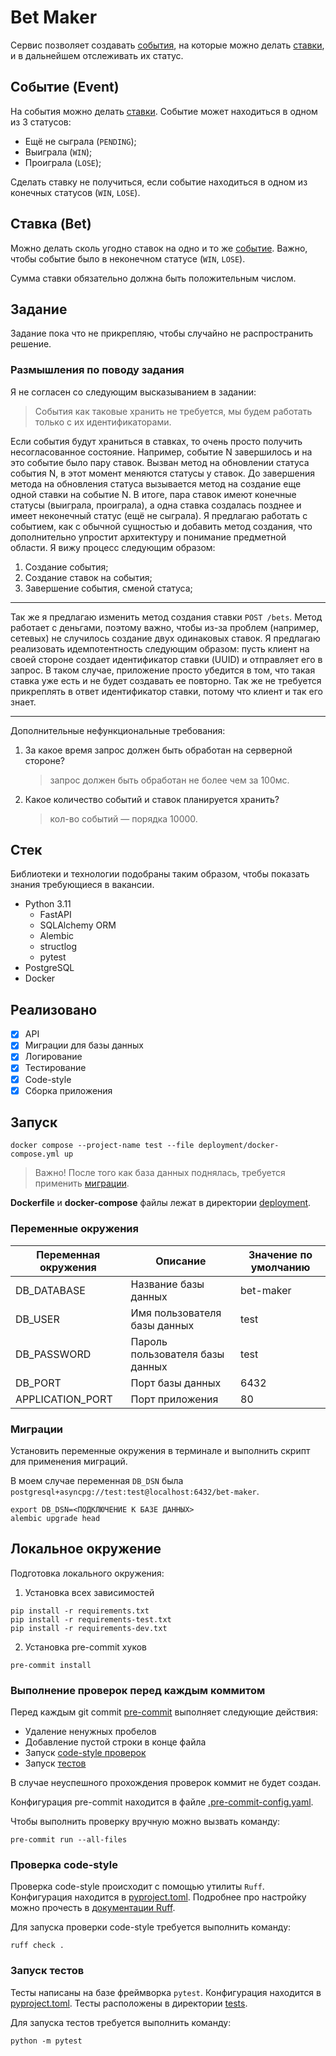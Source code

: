 # Bet Maker

Сервис позволяет создавать [события](#событие-event), на которые можно делать [ставки](#ставка-bet), и в дальнейшем
отслеживать их статус.

## Событие (Event)

На события можно делать [ставки](#ставка-bet). Событие может находиться в одном из 3 статусов:

- Ещё не сыграла (`PENDING`);
- Выиграла (`WIN`);
- Проиграла (`LOSE`);

Сделать ставку не получиться, если событие находиться в одном из конечных статусов (`WIN`, `LOSE`).

## Ставка (Bet)

Можно делать сколь угодно ставок на одно и то же [событие](#событие-event). Важно, чтобы событие было в неконечном
статусе (`WIN`, `LOSE`).

Сумма ставки обязательно должна быть положительным
числом.

## Задание

Задание пока что не прикрепляю, чтобы случайно не распространить решение.

### Размышления по поводу задания

Я не согласен со следующим высказыванием в задании:
> События как таковые хранить не требуется, мы будем работать только с их идентификаторами.

Если события будут храниться в ставках, то очень просто получить несогласованное состояние. Например, событие N
завершилось и на это событие было пару ставок. Вызван метод на обновлении статуса события N, в этот момент меняются
статусы у ставок. До завершения метода на обновления статуса вызывается метод на создание еще одной ставки на событие
N. В итоге, пара ставок имеют конечные статусы (выиграла, проиграла), а одна ставка создалась позднее и имеет неконечный
статус (ещё не сыграла). Я предлагаю работать с событием, как с обычной сущностью и добавить метод создания, что
дополнительно упростит архитектуру и понимание предметной области.
Я вижу процесс следующим образом:

1. Создание события;
2. Создание ставок на события;
3. Завершение события, сменой статуса;

---
Так же я предлагаю изменить метод создания ставки `POST /bets`. Метод работает с деньгами, поэтому важно, чтобы из-за
проблем (например, сетевых) не случилось создание двух одинаковых ставок. Я предлагаю реализовать идемпотентность
следующим образом: пусть клиент на своей стороне создает идентификатор ставки (UUID) и отправляет его в запрос. В таком
случае, приложение просто убедится в том, что такая ставка уже есть и не будет создавать ее повторно. Так же не
требуется прикреплять в ответ идентификатор ставки, потому что клиент и так его знает.

---

Дополнительные нефункциональные требования:

1. За какое время запрос должен быть обработан на серверной стороне?
   > запрос должен быть обработан не более чем за 100мс.
2. Какое количество событий и ставок планируется хранить?
   > кол-во событий — порядка 10000.

## Стек

Библиотеки и технологии подобраны таким образом, чтобы показать знания требующиеся в вакансии.

- Python 3.11
    - FastAPI
    - SQLAlchemy ORM
    - Alembic
    - structlog
    - pytest
- PostgreSQL
- Docker


## Реализовано

- [x] API
- [x] Миграции для базы данных
- [x] Логирование
- [x] Тестирование
- [x] Code-style
- [x] Сборка приложения

## Запуск

```shell
docker compose --project-name test --file deployment/docker-compose.yml up
```

> Важно! После того как база данных поднялась, требуется применить [миграции](#миграции).

**Dockerfile** и **docker-compose** файлы лежат в директории [deployment](deployment).

### Переменные окружения

| Переменная окружения | Описание                        | Значение по умолчанию |
|----------------------|---------------------------------|-----------------------|
| DB_DATABASE          | Название базы данных            | bet-maker             |
| DB_USER              | Имя пользователя базы данных    | test                  |
| DB_PASSWORD          | Пароль пользователя базы данных | test                  |
| DB_PORT              | Порт базы данных                | 6432                  |
| APPLICATION_PORT     | Порт приложения                 | 80                    |

### Миграции

Установить переменные окружения в терминале и выполнить скрипт для применения миграций.

В моем случае переменная `DB_DSN` была `postgresql+asyncpg://test:test@localhost:6432/bet-maker`.

```shell
export DB_DSN=<ПОДКЛЮЧЕНИЕ К БАЗЕ ДАННЫХ>
alembic upgrade head
```

## Локальное окружение

Подготовка локального окружения:

1. Установка всех зависимостей

```shell
pip install -r requirements.txt
pip install -r requirements-test.txt
pip install -r requirements-dev.txt
```

2. Установка pre-commit хуков

```shell
pre-commit install
```

### Выполнение проверок перед каждым коммитом

Перед каждым git commit [pre-commit](https://pre-commit.com/) выполняет следующие действия:

- Удаление ненужных пробелов
- Добавление пустой строки в конце файла
- Запуск [code-style проверок](#проверка-code-style)
- Запуск [тестов](#запуск-тестов)

В случае неуспешного прохождения проверок коммит не будет создан.

Конфигурация pre-commit находится в файле [.pre-commit-config.yaml](.pre-commit-config.yaml).

Чтобы выполнить проверку вручную можно вызвать команду:

```shell
pre-commit run --all-files
```

### Проверка code-style

Проверка code-style происходит с помощью утилиты `Ruff`.
Конфигурация находится в [pyproject.toml](pyproject.toml). Подробнее про настройку можно прочесть
в [документации Ruff](https://docs.astral.sh/ruff/configuration/).

Для запуска проверки code-style требуется выполнить команду:

```shell
ruff check .
```

### Запуск тестов

Тесты написаны на базе фреймворка `pytest`. Конфигурация находится в [pyproject.toml](pyproject.toml). Тесты расположены
в директории [tests](tests).

Для запуска тестов требуется выполнить команду:

```shell
python -m pytest
```
